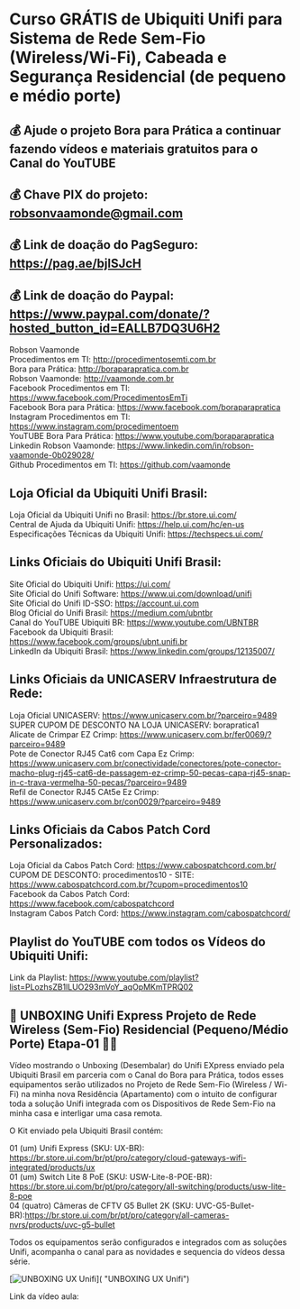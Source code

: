 # Curso GRÁTIS de Ubiquiti Unifi para Sistema de Rede Sem-Fio (Wireless/Wi-Fi), Cabeada e Segurança Residencial (de pequeno e médio porte)

## 💰 Ajude o projeto Bora para Prática a continuar fazendo vídeos e materiais gratuitos para o Canal do YouTUBE
## 💰 Chave PIX do projeto: robsonvaamonde@gmail.com
## 💰 Link de doação do PagSeguro: https://pag.ae/bjlSJcH
## 💰 Link de doação do Paypal: https://www.paypal.com/donate/?hosted_button_id=EALLB7DQ3U6H2

Robson Vaamonde<br>
Procedimentos em TI: http://procedimentosemti.com.br<br>
Bora para Prática: http://boraparapratica.com.br<br>
Robson Vaamonde: http://vaamonde.com.br<br>
Facebook Procedimentos em TI: https://www.facebook.com/ProcedimentosEmTi<br>
Facebook Bora para Prática: https://www.facebook.com/boraparapratica<br>
Instagram Procedimentos em TI: https://www.instagram.com/procedimentoem<br>
YouTUBE Bora Para Prática: https://www.youtube.com/boraparapratica<br>
Linkedin Robson Vaamonde: https://www.linkedin.com/in/robson-vaamonde-0b029028/<br>
Github Procedimentos em TI: https://github.com/vaamonde<br>

## **Loja Oficial da Ubiquiti Unifi Brasil:**
Loja Oficial da Ubiquiti Unifi no Brasil: https://br.store.ui.com/<br>
Central de Ajuda da Ubiquiti Unifi: https://help.ui.com/hc/en-us<br>
Especificações Técnicas da Ubiquiti Unifi: https://techspecs.ui.com/<br>

## **Links Oficiais do Ubiquiti Unifi Brasil:**
Site Oficial do Ubiquiti Unifi: https://ui.com/<br>
Site Oficial do Unifi Software: https://www.ui.com/download/unifi<br>
Site Oficial do Unifi ID-SSO: https://account.ui.com<br>
Blog Oficial do Unifi Brasil: https://medium.com/ubntbr<br>
Canal do YouTUBE Ubiquiti BR: https://www.youtube.com/UBNTBR<br>
Facebook da Ubiquiti Brasil: https://www.facebook.com/groups/ubnt.unifi.br<br>
LinkedIn da Ubiquiti Brasil: https://www.linkedin.com/groups/12135007/<br>

## **Links Oficiais da UNICASERV Infraestrutura de Rede:**
Loja Oficial UNICASERV: https://www.unicaserv.com.br/?parceiro=9489<br>
SUPER CUPOM DE DESCONTO NA LOJA UNICASERV: borapratica1<br>
Alicate de Crimpar EZ Crimp: https://www.unicaserv.com.br/fer0069/?parceiro=9489<br>
Pote de Conector RJ45 Cat6 com Capa Ez Crimp: https://www.unicaserv.com.br/conectividade/conectores/pote-conector-macho-plug-rj45-cat6-de-passagem-ez-crimp-50-pecas-capa-rj45-snap-in-c-trava-vermelha-50-pecas/?parceiro=9489<br>
Refil de Conector RJ45 CAt5e Ez Crimp: https://www.unicaserv.com.br/con0029/?parceiro=9489

## **Links Oficiais da Cabos Patch Cord Personalizados:**
Loja Oficial da Cabos Patch Cord: https://www.cabospatchcord.com.br/<br>
CUPOM DE DESCONTO: procedimentos10 - SITE: https://www.cabospatchcord.com.br/?cupom=procedimentos10<br>
Facebook da Cabos Patch Cord: https://www.facebook.com/cabospatchcord<br>
Instagram Cabos Patch Cord: https://www.instagram.com/cabospatchcord/

## **Playlist do YouTUBE com todos os Vídeos do Ubiquiti Unifi:**
Link da Playlist: https://www.youtube.com/playlist?list=PLozhsZB1lLUO293mVoY_aqOpMKmTPRQ02

## **📡 UNBOXING Unifi Express Projeto de Rede Wireless (Sem-Fio) Residencial (Pequeno/Médio Porte) Etapa-01 🐧🐧**

Vídeo mostrando o Unboxing (Desembalar) do Unifi EXpress enviado pela Ubiquiti Brasil em parceria com o Canal do Bora para Prática, todos esses equipamentos serão utilizados no Projeto de Rede Sem-Fio (Wireless / Wi-Fi) na minha nova Residência (Apartamento) com o intuito de configurar toda a solução Unifi integrada com os Dispositivos de Rede Sem-Fio na minha casa e interligar uma casa remota.

O Kit enviado pela Ubiquiti Brasil contém:

01 (um) Unifi Express (SKU: UX-BR): https://br.store.ui.com/br/pt/pro/category/cloud-gateways-wifi-integrated/products/ux<br>
01 (um) Switch Lite 8 PoE (SKU: USW-Lite-8-POE-BR): https://br.store.ui.com/br/pt/pro/category/all-switching/products/usw-lite-8-poe<br>
04 (quatro) Câmeras de CFTV G5 Bullet 2K (SKU: UVC-G5-Bullet-BR):https://br.store.ui.com/br/pt/pro/category/all-cameras-nvrs/products/uvc-g5-bullet

Todos os equipamentos serão configurados e integrados com as soluções Unifi, acompanha o canal para as novidades e sequencia do vídeos dessa série.

[![UNBOXING UX Unifi](http://img.youtube.com/vi//0.jpg)]( "UNBOXING UX Unifi")

Link da vídeo aula: 

